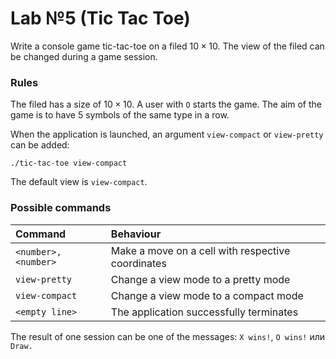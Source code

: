 # Lab №5 (Tic Tac Toe)

Write a console game tic-tac-toe on a filed $10 \times 10$. The view of the filed can be changed during a game session. 



### Rules 

The filed has a size of $10 \times 10$. A user with `O` starts the game.  The aim of the game is to have 5 symbols of the same type in a row. 

When the application is launched, an argument `view-compact` or `view-pretty` can be added:

```
./tic-tac-toe view-compact
```

The default view is `view-compact`. 



### Possible commands

| Command              | Behaviour                                         |
| :------------------- | :------------------------------------------------ |
| `<number>, <number>` | Make a move on a cell with respective coordinates |
| `view-pretty`        | Change a view mode to a pretty mode               |
| `view-compact`       | Change a view mode to a compact mode              |
| `<empty line>`       | The application successfully terminates           |

The result of one session can be one of the messages: `X wins!`, `O wins!` или `Draw.`




